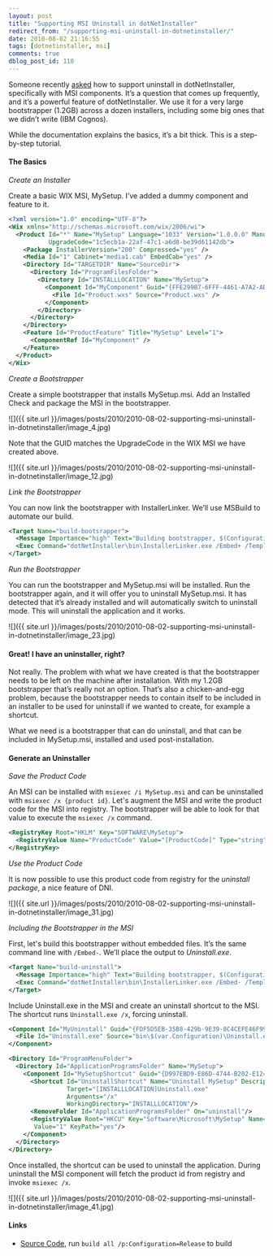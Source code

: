 ```yaml
---
layout: post
title: "Supporting MSI Uninstall in dotNetInstaller"
redirect_from: "/supporting-msi-uninstall-in-dotnetinstaller/"
date: 2010-08-02 21:16:55
tags: [dotnetinstaller, msi]
comments: true
dblog_post_id: 118
---
```


Someone recently [asked](http://dotnetinstaller.codeplex.com/discussions/205186) how to support uninstall in dotNetInstaller, specifically with MSI components. It’s a question that comes up frequently, and it’s a powerful feature of dotNetInstaller. We use it for a very large bootstrapper (1.2GB) across a dozen installers, including some big ones that we didn’t write (IBM Cognos).

While the documentation explains the basics, it’s a bit thick. This is a step-by-step tutorial.

#### The Basics

_Create an Installer_

Create a basic WIX MSI, MySetup. I’ve added a dummy component and feature to it.

```xml
<?xml version="1.0" encoding="UTF-8"?>
<Wix xmlns="http://schemas.microsoft.com/wix/2006/wi">
  <Product Id="*" Name="MySetup" Language="1033" Version="1.0.0.0" Manufacturer="MySetup"
           UpgradeCode="1c5ecb1a-22af-47c1-a6d8-be39d61142db">
    <Package InstallerVersion="200" Compressed="yes" />
    <Media Id="1" Cabinet="media1.cab" EmbedCab="yes" />
    <Directory Id="TARGETDIR" Name="SourceDir">
      <Directory Id="ProgramFilesFolder">
        <Directory Id="INSTALLLOCATION" Name="MySetup">
          <Component Id="MyComponent" Guid="{FFE299B7-6FFF-4461-A7A2-AD9F1C8569EA}">
            <File Id="Product.wxs" Source="Product.wxs" />
          </Component>
        </Directory>
      </Directory>
    </Directory>
    <Feature Id="ProductFeature" Title="MySetup" Level="1">
      <ComponentRef Id="MyComponent" />
    </Feature>
  </Product>
</Wix>
```

_Create a Bootstrapper_

Create a simple bootstrapper that installs MySetup.msi. Add an Installed Check and package the MSI in the bootstrapper.

![]({{ site.url }}/images/posts/2010/2010-08-02-supporting-msi-uninstall-in-dotnetinstaller/image_4.jpg)

Note that the GUID matches the UpgradeCode in the WIX MSI we have created above.

![]({{ site.url }}/images/posts/2010/2010-08-02-supporting-msi-uninstall-in-dotnetinstaller/image_12.jpg)

_Link the Bootstrapper_

You can now link the bootstrapper with InstallerLinker. We’ll use MSBuild to automate our build.

```xml
<Target Name="build-bootsrapper">
  <Message Importance="high" Text="Building bootstrapper, $(Configuration) ..." />
  <Exec Command="dotNetInstaller\bin\InstallerLinker.exe /Embed+ /Template:dotNetInstaller\bin\dotNetInstaller.exe /Output:$(ReleaseDir)\MyInstaller.exe /Configuration:MyInstall\Configuration.xml /AppPath:MySetup\bin\$(Configuration)" />
</Target>
```

_Run the Bootstrapper_

You can run the bootstrapper and MySetup.msi will be installed. Run the bootstrapper again, and it will offer you to uninstall MySetup.msi. It has detected that it’s already installed and will automatically switch to uninstall mode. This will uninstall the application and it works.

![]({{ site.url }}/images/posts/2010/2010-08-02-supporting-msi-uninstall-in-dotnetinstaller/image_23.jpg)

#### Great! I have an uninstaller, right?

Not really. The problem with what we have created is that the bootstrapper needs to be left on the machine after installation. With my 1.2GB bootstrapper that’s really not an option. That’s also a chicken-and-egg problem, because the bootstrapper needs to contain itself to be included in an installer to be used for uninstall if we wanted to create, for example a shortcut.

What we need is a bootstrapper that can do uninstall, and that can be included in MySetup.msi, installed and used post-installation.

#### Generate an Uninstaller

_Save the Product Code_

An MSI can be installed with `msiexec /i MySetup.msi` and can be uninstalled with `msiexec /x {product id}`. Let's augment the MSI and write the product code for the MSI into registry. The bootstrapper will be able to look for that value to execute the `msiexec /x` command.

```xml
<RegistryKey Root="HKLM" Key="SOFTWARE\MySetup">
  <RegistryValue Name="ProductCode" Value="[ProductCode]" Type="string" KeyPath="yes" />
</RegistryKey>
```

_Use the Product Code_

It is now possible to use this product code from registry for the _uninstall package_, a nice feature of DNI.

![]({{ site.url }}/images/posts/2010/2010-08-02-supporting-msi-uninstall-in-dotnetinstaller/image_31.jpg)

_Including the Bootstrapper in the MSI_

First, let's build this bootstrapper without embedded files. It’s the same command line with `/Embed-`. We’ll place the output to _Uninstall.exe_.

```xml
<Target Name="build-uninstall">
  <Message Importance="high" Text="Building bootstrapper, $(Configuration) ..." />
  <Exec Command="dotNetInstaller\bin\InstallerLinker.exe /Embed- /Template:dotNetInstaller\bin\dotNetInstaller.exe /Output:MySetup\bin\$(Configuration)\Uninstall.exe /Configuration:MyInstall\Configuration.xml" />
</Target>
```

Include Uninstall.exe in the MSI and create an uninstall shortcut to the MSI. The shortcut runs `Uninstall.exe /x`, forcing uninstall.

```xml
<Component Id="MyUninstall" Guid="{FDF5D5EB-35B8-429b-9E39-8C4CEFE46F99}">
  <File Id="Uninstall.exe" Source="bin\$(var.Configuration)\Uninstall.exe" />
</Component>
```

```xml
<Directory Id="ProgramMenuFolder">
  <Directory Id="ApplicationProgramsFolder" Name="MySetup">
    <Component Id="MySetupShortcut" Guid="{D997EBD9-E86D-4744-B202-E1245B9E04F7}">
      <Shortcut Id="UninstallShortcut" Name="Uninstall MySetup" Description="Uninstall MySetup"
                Target="[INSTALLLOCATION]Uninstall.exe"
                Arguments="/x"
                WorkingDirectory="INSTALLLOCATION"/>
      <RemoveFolder Id="ApplicationProgramsFolder" On="uninstall"/>
      <RegistryValue Root="HKCU" Key="Software\Microsoft\MySetup" Name="Installed" Type="integer"
       Value="1" KeyPath="yes"/>
    </Component>
  </Directory>
</Directory>
```

Once installed, the shortcut can be used to uninstall the application. During uninstall the MSI component will fetch the product id from registry and invoke `msiexec /x`.

![]({{ site.url }}/images/posts/2010/2010-08-02-supporting-msi-uninstall-in-dotnetinstaller/image_41.jpg)

#### Links

- [Source Code](https://github.com/dblock/codeproject/tree/master/DniUninstall), run `build all /p:Configuration=Release` to build

